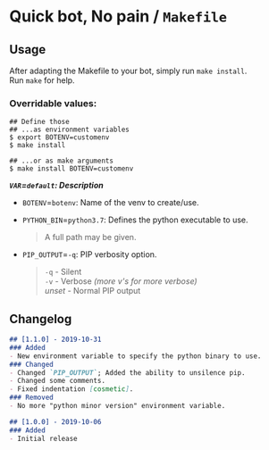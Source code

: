 # Quick bot, No pain / `Makefile`


## Usage

After adapting the Makefile to your bot, simply run `make install`.  
Run `make` for help.

### Overridable values:

```none
## Define those
## ...as environment variables
$ export BOTENV=customenv
$ make install

## ...or as make arguments
$ make install BOTENV=customenv
```

***`VAR`=`default`: Description***

- `BOTENV`=`botenv`: Name of the venv to create/use.

- `PYTHON_BIN`=`python3.7`: Defines the python executable to use.  
    > A full path may be given.

- `PIP_OUTPUT`=`-q`: PIP verbosity option.
    > `-q` - Silent  
    > `-v` - Verbose *(more v's for more verbose)*  
    > *unset* - Normal PIP output


## Changelog

```md
## [1.1.0] - 2019-10-31
### Added
- New environment variable to specify the python binary to use.
### Changed
- Changed `PIP_OUTPUT`; Added the ability to unsilence pip.
- Changed some comments.
- Fixed indentation [cosmetic].
### Removed
- No more "python minor version" environment variable.

## [1.0.0] - 2019-10-06
### Added
- Initial release
```
